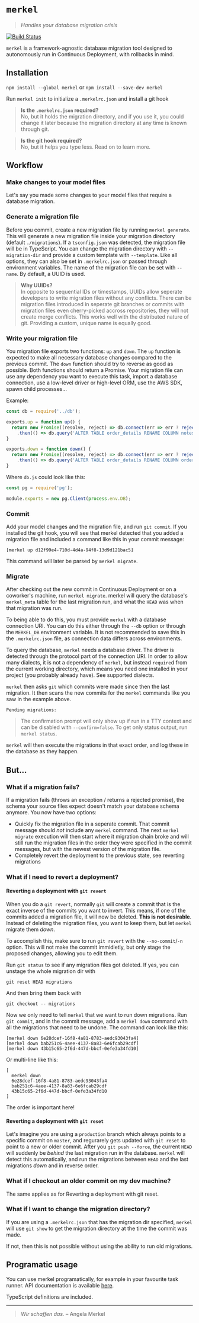 
# `merkel`
> _Handles your database migration crisis_

[![Build Status](https://travis-ci.org/felixfbecker/merkel.svg?branch=master)](https://travis-ci.org/felixfbecker/merkel)

`merkel` is a framework-agnostic database migration tool designed to autonomously run in Continuous Deployment,
with rollbacks in mind.

## Installation

`npm install --global merkel` or `npm install --save-dev merkel`

Run `merkel init` to initialize a `.merkelrc.json` and install a git hook

> **Is the `.merkelrc.json` required?**  
> No, but it holds the migration directory, and if you use it, you could change it later
> because the migration directory at any time is known through git.

> **Is the git hook required?**  
> No, but it helps you type less. Read on to learn more.


## Workflow


### Make changes to your model files

Let's say you made some changes to your model files that require a database migration.

### Generate a migration file

Before you commit, create a new migration file by running `merkel generate`.
This will generate a new migration file inside your migration directory (default `./migrations`).
If a `tsconfig.json` was detected, the migration file will be in TypeScript.
You can change the migration directory with `--migration-dir` and provide a custom template with `--template`.
Like all options, they can also be set in `.merkelrc.json` or passed through environment variables.
The name of the migration file can be set with `--name`. By default, a UUID is used.

> **Why UUIDs?**  
> In opposite to sequential IDs or timestamps, UUIDs allow seperate developers to write migration files without any
> conflicts. There can be migration files introduced in seperate git branches or commits with migration files even
> cherry-picked accross repositories, they will not create merge conflicts.
> This works well with the distributed nature of git.
> Providing a custom, unique name is equally good.

### Write your migration file

You migration file exports two functions: `up` and `down`.
The `up` function is expected to make all necessary database changes compared to the previous commit.
The `down` function should try to reverse as good as possible. Both functions should return a Promise.
Your migration file can use any dependency you want to execute this task, import a database connection,
use a low-level driver or high-level ORM, use the AWS SDK, spawn child processes...

Example:

```js
const db = require('../db');

exports.up = function up() {
  return new Promise((resolve, reject) => db.connect(err => err ? reject(err) : resolve()))
    .then(() => db.query('ALTER TABLE order_details RENAME COLUMN notes TO order_notes'));
}

exports.down = function down() {
  return new Promise((resolve, reject) => db.connect(err => err ? reject(err) : resolve()))
    .then(() => db.query('ALTER TABLE order_details RENAME COLUMN order_notes TO notes'));
}
```

Where `db.js` could look like this:

```js
const pg = require('pg');

module.exports = new pg.Client(process.env.DB);
```

### Commit

Add your model changes and the migration file, and run `git commit`.
If you installed the git hook, you will see that merkel detected that you added a migration file and included a
command like this in your commit message:

```
[merkel up d12f99e4-710d-4d4a-94f8-13d9d121bac5]
```

This command will later be parsed by `merkel migrate`. 

### Migrate

After checking out the new commit in Continuous Deployment or on a coworker's machine, run `merkel migrate`.
merkel will query the database's `merkel_meta` table for the last migration run, and what the `HEAD` was when that
migration was run.

To being able to do this, you must provide `merkel` with a database connection URI.
You can do this either through the `--db` option or through the `MERKEL_DB` environment variable.
It is not recommended to save this in the `.merkelrc.json` file, as connection data differs across environments.

To query the database, `merkel` needs a database driver.
The driver is detected through the protocol part of the connection URI.
In order to allow many dialects, it is not a dependency of `merkel`, but instead `require`d from the current working
directory, which means you need one installed in your project (you probably already have). See supported dialects.

`merkel` then asks `git` which commits were made since then the last migration.
It then scans the new commits for the `merkel` commands like you saw in the example above.

```
Pending migrations:
```

> The confirmation prompt will only show up if run in a TTY context and can be disabled with `--confirm=false`.
> To get only status output, run `merkel status`.

`merkel` will then execute the migrations in that exact order, and log these in the database as they happen.

## But...

### What if a migration fails?

If a migration fails (throws an exception / returns a rejected promise), the schema your source files expect doesn't
match your database schema anymore. You now have two options:
 - Quickly fix the migration file in a seperate commit.
   That commit message should _not_ include any `merkel` command.
   The next `merkel migrate` execution will then start where it migration chain broke and will still run the migration
   files in the order they were specified in the commit messages, but with the newest version of the migration file.
 - Completely revert the deployment to the previous state, see reverting migrations

### What if I need to revert a deployment?

#### Reverting a deployment with `git revert`

When you do a `git revert`, normally `git` will create a commit that is the exact inverse of the commits you want to
invert. This means, if one of the commits added a migration file, it will now be deleted. **This is not desirable**.
Instead of deleting the migration files, you want to keep them, but let `merkel` migrate them _down_.

To accomplish this, make sure to run `git revert` with the `--no-commit`/`-n` option.
This will not make the commit immidietly, but only stage the proposed changes, allowing you to edit them.

Run `git status` to see if any migration files got deleted. If yes, you can unstage the whole migration dir with

    git reset HEAD migrations

And then bring them back with

    git checkout -- migrations

Now we only need to tell `merkel` that we want to run down migrations.
Run `git commit`, and in the commit message, add a `merkel down` command with all the migrations that need to be undone.
The command can look like this:

    [merkel down 6e28dcef-16f8-4a81-8783-aedc93043fa4]
    [merkel down bab251c6-4aee-4137-8a83-6e6fcab29cdf]
    [merkel down 43b15c65-2f6d-447d-bbcf-0efe3a34fd10]

Or multi-line like this:

    [
      merkel down
      6e28dcef-16f8-4a81-8783-aedc93043fa4
      bab251c6-4aee-4137-8a83-6e6fcab29cdf
      43b15c65-2f6d-447d-bbcf-0efe3a34fd10
    ]

The order is important here!

#### Reverting a deployment with `git reset`

Let's imagine you are using a `production` branch which always points to a specific commit on `master`, and regurarely
gets updated with `git reset` to point to a new or older commit.
After you `git push --force`, the current `HEAD` will suddenly be _behind_ the last migration run in the database.
`merkel` will detect this automatically, and run the migrations between `HEAD` and the last migrations _down_ and in
reverse order.

### What if I checkout an older commit on my dev machine?

The same applies as for Reverting a deployment with git reset.

### What if I want to change the migration directory?

If you are using a `.merkelrc.json` that has the migration dir specified, `merkel` will use `git show` to get the
migration directory at the time the commit was made.

If not, then this is not possible without using the ability to run old migrations.

## Programatic usage

You can use merkel programatically, for example in your favourite task runner.
API documentation is available [here]().

TypeScript definitions are included.


---------------------------------------------------------------------


> _Wir schaffen das._ – Angela Merkel
